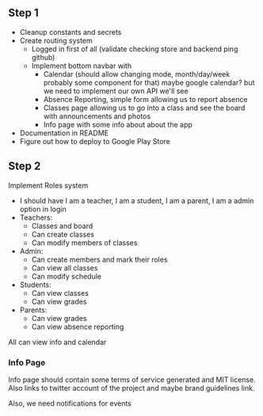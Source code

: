## Step 1

- Cleanup constants and secrets
- Create routing system
  - Logged in first of all (validate checking store and backend ping github)
  - Implement bottom navbar with
    - Calendar (should allow changing mode, month/day/week probably some component for that) maybe google calendar? but we need to implement our own API we'll see
    - Absence Reporting, simple form allowing us to report absence
    - Classes page allowing us to go into a class and see the board with announcements and photos
    - Info page with some info about about the app
- Documentation in README
- Figure out how to deploy to Google Play Store

## Step 2

Implement Roles system

- I should have I am a teacher, I am a student, I am a parent, I am a admin option in login
- Teachers:
  - Classes and board
  - Can create classes
  - Can modify members of classes
- Admin:
  - Can create members and mark their roles
  - Can view all classes
  - Can modify schedule
- Students:
  - Can view classes
  - Can view grades
- Parents:
  - Can view grades
  - Can view absence reporting

All can view info and calendar

### Info Page

Info page should contain some terms of service generated and MIT license. Also links to twitter account of the project and maybe brand guidelines link.

Also, we need notifications for events
